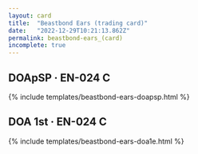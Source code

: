 ```yaml
---
layout: card
title:  "Beastbond Ears (trading card)"
date:   "2022-12-29T10:21:13.862Z"
permalink: beastbond-ears_(card)
incomplete: true
---
```


## DOApSP &middot; EN-024 C

{% include templates/beastbond-ears-doapsp.html %}


## DOA 1st &middot; EN-024 C

{% include templates/beastbond-ears-doa1e.html %}
